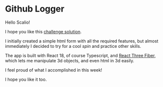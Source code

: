 # Github Logger

Hello Scalio!

I hope you like this [challenge solution](https://github-logger.vercel.app/).

I initially created a simple html form with all the required features, 
but almost immediately I decided to try for a cool *spin* and practice other skills.

The app is built with React 18, of course Typescript, and [React Three Fiber](https://github.com/pmndrs/react-three-fiber), which lets me manipulate 3d objects,
and even html in 3d easily.

I feel proud of what I accomplished in this week! 

I hope you like it too.




